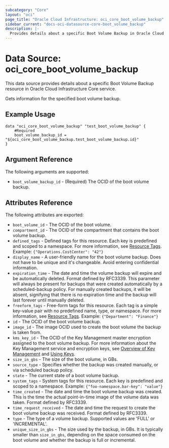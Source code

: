 ```yaml
---
subcategory: "Core"
layout: "oci"
page_title: "Oracle Cloud Infrastructure: oci_core_boot_volume_backup"
sidebar_current: "docs-oci-datasource-core-boot_volume_backup"
description: |-
  Provides details about a specific Boot Volume Backup in Oracle Cloud Infrastructure Core service
---
```


# Data Source: oci_core_boot_volume_backup
This data source provides details about a specific Boot Volume Backup resource in Oracle Cloud Infrastructure Core service.

Gets information for the specified boot volume backup.

## Example Usage

```hcl
data "oci_core_boot_volume_backup" "test_boot_volume_backup" {
	#Required
	boot_volume_backup_id = "${oci_core_boot_volume_backup.test_boot_volume_backup.id}"
}
```

## Argument Reference

The following arguments are supported:

* `boot_volume_backup_id` - (Required) The OCID of the boot volume backup.


## Attributes Reference

The following attributes are exported:

* `boot_volume_id` - The OCID of the boot volume.
* `compartment_id` - The OCID of the compartment that contains the boot volume backup.
* `defined_tags` - Defined tags for this resource. Each key is predefined and scoped to a namespace. For more information, see [Resource Tags](https://docs.cloud.oracle.com/iaas/Content/General/Concepts/resourcetags.htm).  Example: `{"Operations.CostCenter": "42"}` 
* `display_name` - A user-friendly name for the boot volume backup. Does not have to be unique and it's changeable. Avoid entering confidential information. 
* `expiration_time` - The date and time the volume backup will expire and be automatically deleted. Format defined by RFC3339. This parameter will always be present for backups that were created automatically by a scheduled-backup policy. For manually created backups, it will be absent, signifying that there is no expiration time and the backup will last forever until manually deleted. 
* `freeform_tags` - Free-form tags for this resource. Each tag is a simple key-value pair with no predefined name, type, or namespace. For more information, see [Resource Tags](https://docs.cloud.oracle.com/iaas/Content/General/Concepts/resourcetags.htm).  Example: `{"Department": "Finance"}` 
* `id` - The OCID of the boot volume backup.
* `image_id` - The image OCID used to create the boot volume the backup is taken from.
* `kms_key_id` - The OCID of the Key Management master encryption assigned to the boot volume backup. For more information about the Key Management service and encryption keys, see [Overview of Key Management](https://docs.cloud.oracle.com/iaas/Content/KeyManagement/Concepts/keyoverview.htm) and [Using Keys](https://docs.cloud.oracle.com/iaas/Content/KeyManagement/Tasks/usingkeys.htm). 
* `size_in_gbs` - The size of the boot volume, in GBs. 
* `source_type` - Specifies whether the backup was created manually, or via scheduled backup policy.
* `state` - The current state of a boot volume backup.
* `system_tags` - System tags for this resource. Each key is predefined and scoped to a namespace. Example: `{"foo-namespace.bar-key": "value"}` 
* `time_created` - The date and time the boot volume backup was created. This is the time the actual point-in-time image of the volume data was taken. Format defined by RFC3339. 
* `time_request_received` - The date and time the request to create the boot volume backup was received. Format defined by RFC3339. 
* `type` - The type of a volume backup. Supported values are 'FULL' or 'INCREMENTAL'.
* `unique_size_in_gbs` - The size used by the backup, in GBs. It is typically smaller than `size_in_gbs`, depending on the space consumed on the boot volume and whether the backup is full or incremental. 

